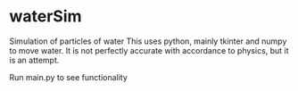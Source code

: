 # waterSim
Simulation of particles of water
This uses python, mainly tkinter and numpy to move water. It is not perfectly accurate with accordance to physics, but it is an attempt.

Run main.py to see functionality
